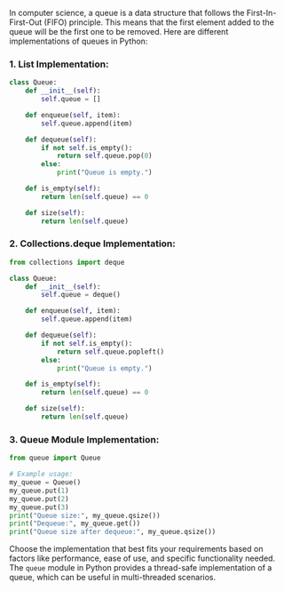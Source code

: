 In computer science, a queue is a data structure that follows the First-In-First-Out (FIFO) principle. This means that the first element added to the queue will be the first one to be removed. Here are different implementations of queues in Python:

### 1. List Implementation:

```python
class Queue:
    def __init__(self):
        self.queue = []

    def enqueue(self, item):
        self.queue.append(item)

    def dequeue(self):
        if not self.is_empty():
            return self.queue.pop(0)
        else:
            print("Queue is empty.")

    def is_empty(self):
        return len(self.queue) == 0

    def size(self):
        return len(self.queue)
```

### 2. Collections.deque Implementation:

```python
from collections import deque

class Queue:
    def __init__(self):
        self.queue = deque()

    def enqueue(self, item):
        self.queue.append(item)

    def dequeue(self):
        if not self.is_empty():
            return self.queue.popleft()
        else:
            print("Queue is empty.")

    def is_empty(self):
        return len(self.queue) == 0

    def size(self):
        return len(self.queue)
```

### 3. Queue Module Implementation:

```python
from queue import Queue

# Example usage:
my_queue = Queue()
my_queue.put(1)
my_queue.put(2)
my_queue.put(3)
print("Queue size:", my_queue.qsize())
print("Dequeue:", my_queue.get())
print("Queue size after dequeue:", my_queue.qsize())
```

Choose the implementation that best fits your requirements based on factors like performance, ease of use, and specific functionality needed. The `queue` module in Python provides a thread-safe implementation of a queue, which can be useful in multi-threaded scenarios.